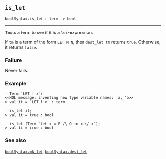 ## `is_let`

``` hol4
boolSyntax.is_let : term -> bool
```

------------------------------------------------------------------------

Tests a term to see if it is a `let`-expression.

If `tm` is a term of the form `LET M N`, then `dest_let tm` returns
`true`. Otherwise, it returns `false`.

### Failure

Never fails.

### Example

``` hol4
- Term `LET f x`;
<<HOL message: inventing new type variable names: 'a, 'b>>
> val it = `LET f x` : term

- is_let it;
> val it = true : bool

- is_let (Term `let x = P /\ Q in x \/ x`);
> val it = true : bool
```

### See also

[`boolSyntax.mk_let`](#boolSyntax.mk_let),
[`boolSyntax.dest_let`](#boolSyntax.dest_let)
